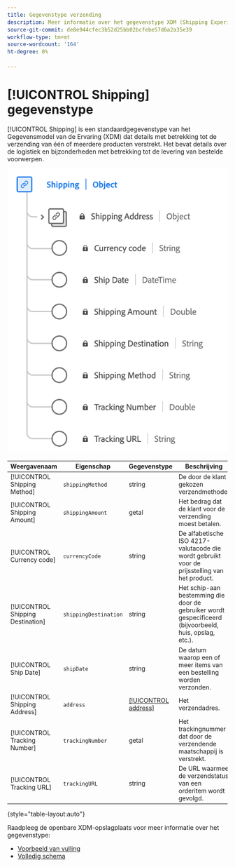 ```yaml
---
title: Gegevenstype verzending
description: Meer informatie over het gegevenstype XDM (Shipping Experience Data Model).
source-git-commit: de8e944cfec3b52d25bb02bcfebe57d6a2a35e39
workflow-type: tm+mt
source-wordcount: '164'
ht-degree: 0%

---
```


# [!UICONTROL Shipping] gegevenstype

[!UICONTROL Shipping] is een standaardgegevenstype van het Gegevensmodel van de Ervaring (XDM) dat details met betrekking tot de verzending van één of meerdere producten verstrekt. Het bevat details over de logistiek en bijzonderheden met betrekking tot de levering van bestelde voorwerpen.


![Een schema van de [!UICONTROL Shipping] gegevenstype.](../images/data-types/shipping.png)

| Weergavenaam | Eigenschap | Gegevenstype | Beschrijving |
|----------------------|-----------------------|-----------|------------------------------------------------------|
| [!UICONTROL Shipping Method] | `shippingMethod` | string | De door de klant gekozen verzendmethode. |
| [!UICONTROL Shipping Amount] | `shippingAmount` | getal | Het bedrag dat de klant voor de verzending moest betalen. |
| [!UICONTROL Currency code] | `currencyCode` | string | De alfabetische ISO 4217-valutacode die wordt gebruikt voor de prijsstelling van het product. |
| [!UICONTROL Shipping Destination] | `shippingDestination` | string | Het schip-aan bestemming die door de gebruiker wordt gespecificeerd (bijvoorbeeld, huis, opslag, etc.). |
| [!UICONTROL Ship Date] | `shipDate` | string | De datum waarop een of meer items van een bestelling worden verzonden. |
| [!UICONTROL Shipping Address] | `address` | [[!UICONTROL address]](./address.md) | Het verzendadres. |
| [!UICONTROL Tracking Number] | `trackingNumber` | getal | Het trackingnummer dat door de verzendende maatschappij is verstrekt. |
| [!UICONTROL Tracking URL] | `trackingURL` | string | De URL waarmee de verzendstatus van een orderitem wordt gevolgd. |

{style="table-layout:auto"}

Raadpleeg de openbare XDM-opslagplaats voor meer informatie over het gegevenstype:

* [Voorbeeld van vulling](https://github.com/adobe/xdm/blob/master/components/datatypes/shipping.example.1.json)
* [Volledig schema](https://github.com/adobe/xdm/blob/master/components/datatypes/shipping.schema.json)
